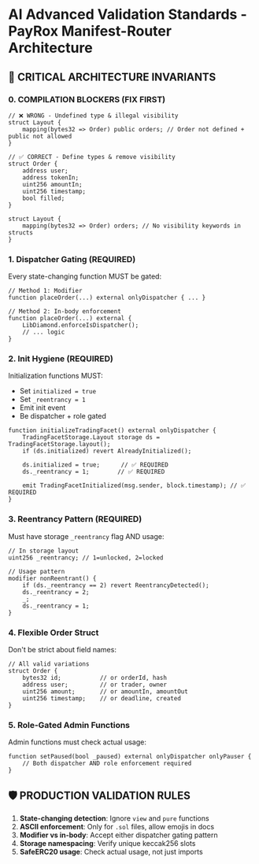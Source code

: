 # AI Advanced Validation Standards - PayRox Manifest-Router Architecture

## 🚨 CRITICAL ARCHITECTURE INVARIANTS

### 0. **COMPILATION BLOCKERS (FIX FIRST)**
```solidity
// ❌ WRONG - Undefined type & illegal visibility
struct Layout {
    mapping(bytes32 => Order) public orders; // Order not defined + public not allowed
}

// ✅ CORRECT - Define types & remove visibility
struct Order {
    address user;
    address tokenIn;
    uint256 amountIn;
    uint256 timestamp;
    bool filled;
}

struct Layout {
    mapping(bytes32 => Order) orders; // No visibility keywords in structs
}
```

### 1. **Dispatcher Gating (REQUIRED)**
Every state-changing function MUST be gated:
```solidity
// Method 1: Modifier
function placeOrder(...) external onlyDispatcher { ... }

// Method 2: In-body enforcement  
function placeOrder(...) external {
    LibDiamond.enforceIsDispatcher();
    // ... logic
}
```

### 2. **Init Hygiene (REQUIRED)**
Initialization functions MUST:
- Set `initialized = true`
- Set `_reentrancy = 1` 
- Emit init event
- Be dispatcher + role gated

```solidity
function initializeTradingFacet() external onlyDispatcher {
    TradingFacetStorage.Layout storage ds = TradingFacetStorage.layout();
    if (ds.initialized) revert AlreadyInitialized();
    
    ds.initialized = true;      // ✅ REQUIRED
    ds._reentrancy = 1;        // ✅ REQUIRED
    
    emit TradingFacetInitialized(msg.sender, block.timestamp); // ✅ REQUIRED
}
```

### 3. **Reentrancy Pattern (REQUIRED)**
Must have storage `_reentrancy` flag AND usage:
```solidity
// In storage layout
uint256 _reentrancy; // 1=unlocked, 2=locked

// Usage pattern
modifier nonReentrant() {
    if (ds._reentrancy == 2) revert ReentrancyDetected();
    ds._reentrancy = 2;
    _;
    ds._reentrancy = 1;
}
```

### 4. **Flexible Order Struct**
Don't be strict about field names:
```solidity
// All valid variations
struct Order {
    bytes32 id;           // or orderId, hash
    address user;         // or trader, owner
    uint256 amount;       // or amountIn, amountOut
    uint256 timestamp;    // or deadline, created
}
```

### 5. **Role-Gated Admin Functions**
Admin functions must check actual usage:
```solidity
function setPaused(bool _paused) external onlyDispatcher onlyPauser {
    // Both dispatcher AND role enforcement required
}
```

## 🛡️ PRODUCTION VALIDATION RULES

1. **State-changing detection**: Ignore `view` and `pure` functions
2. **ASCII enforcement**: Only for `.sol` files, allow emojis in docs
3. **Modifier vs in-body**: Accept either dispatcher gating pattern
4. **Storage namespacing**: Verify unique keccak256 slots
5. **SafeERC20 usage**: Check actual usage, not just imports
